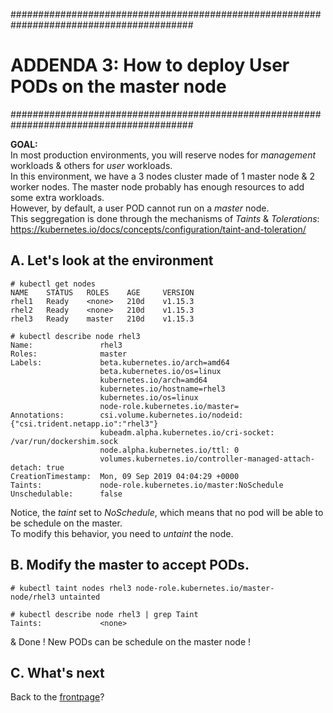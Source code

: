 #########################################################################################
# ADDENDA 3: How to deploy User PODs on the master node
#########################################################################################

**GOAL:**  
In most production environments, you will reserve nodes for _management_ workloads & others for _user_ workloads.  
In this environment, we have a 3 nodes cluster made of 1 master node & 2 worker nodes. The master node probably has enough resources to add some extra workloads.  
However, by default, a user POD cannot run on a _master_ node.  
This seggregation is done through the mechanisms of *Taints* & *Tolerations*:  
https://kubernetes.io/docs/concepts/configuration/taint-and-toleration/

## A. Let's look at the environment
```
# kubectl get nodes
NAME    STATUS   ROLES    AGE     VERSION
rhel1   Ready    <none>   210d    v1.15.3
rhel2   Ready    <none>   210d    v1.15.3
rhel3   Ready    master   210d    v1.15.3

# kubectl describe node rhel3
Name:               rhel3
Roles:              master
Labels:             beta.kubernetes.io/arch=amd64
                    beta.kubernetes.io/os=linux
                    kubernetes.io/arch=amd64
                    kubernetes.io/hostname=rhel3
                    kubernetes.io/os=linux
                    node-role.kubernetes.io/master=
Annotations:        csi.volume.kubernetes.io/nodeid: {"csi.trident.netapp.io":"rhel3"}
                    kubeadm.alpha.kubernetes.io/cri-socket: /var/run/dockershim.sock
                    node.alpha.kubernetes.io/ttl: 0
                    volumes.kubernetes.io/controller-managed-attach-detach: true
CreationTimestamp:  Mon, 09 Sep 2019 04:04:29 +0000
Taints:             node-role.kubernetes.io/master:NoSchedule
Unschedulable:      false
```
Notice, the _taint_ set to _NoSchedule_, which means that no pod will be able to be schedule on the master.  
To modify this behavior, you need to _untaint_ the node.  

## B. Modify the master to accept PODs.
```
# kubectl taint nodes rhel3 node-role.kubernetes.io/master-
node/rhel3 untainted

# kubectl describe node rhel3 | grep Taint
Taints:             <none>
```
& Done ! New PODs can be schedule on the master node !


## C. What's next

Back to the [frontpage](../../)?